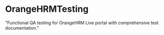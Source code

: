 # OrangeHRMTesting
"Functional QA testing for OrangeHRM Live portal with comprehensive test documentation."
